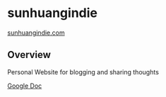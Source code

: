 # sunhuangindie
[sunhuangindie.com](sunhuangindie.com)

## Overview
Personal Website for blogging and sharing thoughts

[Google Doc](https://docs.google.com/document/d/1DQ2C0Se5AdzbU0lOrgbdU_yMEfaWcoVjfu6BYjgWWs4/edit?tab=t.0)
